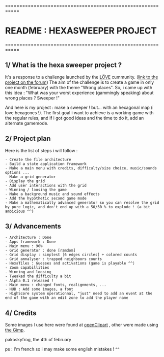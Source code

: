===========================================================
#              README : HEXASWEEPER PROJECT
===========================================================

## 1/ What is the hexa sweeper project ?

It's a response to a challenge launched by the [L&Ouml;VE][LOVE] cummunity. ([link to the project on the forum][tpe1])
The aim of the challenge is to create a game in only one month (february) with the theme "Wrong places".
So, i came up with this idea : "What was your worst experience (gammingly speaking) about wrong places ? Sweeper !"

And here is my project : make a sweeper ! but... with an hexagonal map (i love hexagones !). The first goal i want to achieve is a working game with the regular rules, and if i got good ideas and the time to do it, add an alternate gamemode.


## 2/ Project plan

Here is the list of steps i will follow :

    - Create the file architecture
    - Build a state application framework
    - Make a main menu with credits, difficulty/size choice, music/sounds options ...
    - Make a grid generator
    - Display the grid
    - Add user interactions with the grid
    - Winning / loosing the game
    - Make a background music and sound effects
    - Add the hypothetic second game mode
    - Make a mathematically advanced generator so you can resolve the grid by pure logic, and don't end up with a 50/50 % to explode ! (a bit ambicious ^^)
    

## 3/ Advancements

    - Architecture : Done
    - Apps framework : Done
    - Main menu : 90%
    - Grid generator : done [ramdom]
    - Grid display : simplest [6 edges circles] + colored counts
    - Grid annalyser : trapped neighboors counts
    - HexaTiles : Guesses and activations (game is playable ^^)
    - Zoom capabillities
    - Winning and loosing
    - Tweaked the difficulty a bit
    - Alpha 0.1 released !
    - Main menu : changed fonts, realignments, ...
    - HUD : Add some images, a font
    - HighScore system operationnal, "just" need to add an event at the end of the game with an edit zone to add the player name
    

## 4/ Credits

Some images I use here were found at [openClipart][ocp] , other were made using [the Gimp][gimp].



pakoskyfrog, the 4th of february

ps : I'm french so i may make some english mistakes ! ^^

[LOVE]: http://love2d.org
[ocp]: http://openclipart.org
[gimp]: http://www.gimp.org/
[tpe1]: https://love2d.org/forums/viewtopic.php?f=3&t=13519